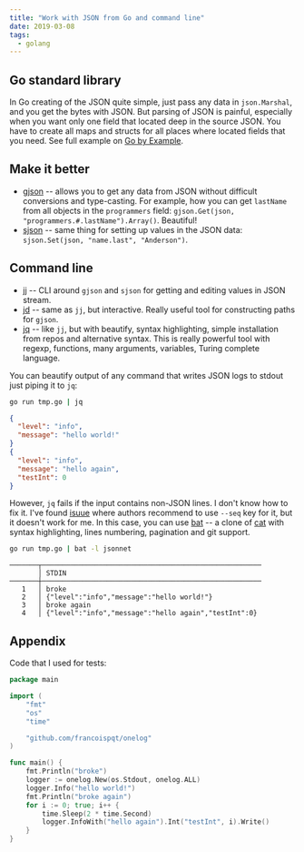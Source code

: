 ```yaml
---
title: "Work with JSON from Go and command line"
date: 2019-03-08
tags:
  - golang
---
```


## Go standard library

In Go creating of the JSON quite simple, just pass any data in `json.Marshal`, and you get the bytes with JSON. But parsing of JSON is painful, especially when you want only one field that located deep in the source JSON. You have to create all maps and structs for all places where located fields that you need. See full example on [Go by Example](https://gobyexample.com/json).

## Make it better

+ [gjson](https://github.com/tidwall/gjson) -- allows you to get any data from JSON without difficult conversions and type-casting. For example, how you can get `lastName` from all objects in the `programmers` field: `gjson.Get(json, "programmers.#.lastName").Array()`. Beautiful!
+ [sjson](https://github.com/tidwall/sjson) -- same thing for setting up values in the JSON data: `sjson.Set(json, "name.last", "Anderson")`.

## Command line

+ [jj](https://github.com/tidwall/jj) -- CLI around `gjson` and `sjson` for getting and editing values in JSON stream.
+ [jd](https://github.com/tidwall/jd) -- same as `jj`, but interactive. Really useful tool for constructing paths for `gjson`.
+ [jq](https://stedolan.github.io/jq/tutorial/) -- like `jj`, but with beautify, syntax highlighting, simple installation from repos and alternative syntax. This is really powerful tool with regexp, functions, many arguments, variables, Turing complete language.

You can beautify output of any command that writes JSON logs to stdout just piping it to `jq`:

```bash
go run tmp.go | jq
```

```json
{
  "level": "info",
  "message": "hello world!"
}
{
  "level": "info",
  "message": "hello again",
  "testInt": 0
}
```

However, `jq` fails if the input contains non-JSON lines. I don't know how to fix it. I've found [isuue](https://github.com/stedolan/jq/issues/682) where authors recommend to use `--seq` key for it, but it doesn't work for me. In this case, you can use [bat](https://github.com/sharkdp/bat) -- a clone of [cat](https://bit.ly/2NMm67N) with syntax highlighting, lines numbering, pagination and git support.

```bash
go run tmp.go | bat -l jsonnet
```

```text
───────┬──────────────────────────────────────────────────────
       │ STDIN
───────┼──────────────────────────────────────────────────────
   1   │ broke
   2   │ {"level":"info","message":"hello world!"}
   3   │ broke again
   4   │ {"level":"info","message":"hello again","testInt":0}
```

## Appendix

Code that I used for tests:

```go
package main

import (
    "fmt"
    "os"
    "time"

    "github.com/francoispqt/onelog"
)

func main() {
    fmt.Println("broke")
    logger := onelog.New(os.Stdout, onelog.ALL)
    logger.Info("hello world!")
    fmt.Println("broke again")
    for i := 0; true; i++ {
        time.Sleep(2 * time.Second)
        logger.InfoWith("hello again").Int("testInt", i).Write()
    }
}
```
